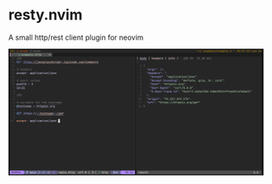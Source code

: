 # resty.nvim

A small http/rest client plugin for neovim

<div align="center">

![image](https://github.com/lima1909/resty.nvim/blob/main/pic/resty.png)

</div>
